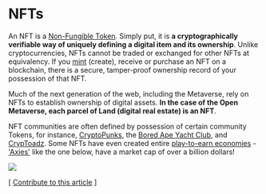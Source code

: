 # NFTs

An NFT is a [Non-Fungible Token](https://www.investopedia.com/non-fungible-tokens-nft-5115211). Simply put, it is **a cryptographically verifiable way of uniquely defining a digital item and its ownership**. Unlike cryptocurrencies, NFTs cannot be traded or exchanged for other NFTs at equivalency. If you [mint](https://help.foundation.app/en/articles/4742869-a-complete-guide-to-minting-an-nft) (create), receive or purchase an NFT on a blockchain, there is a secure, tamper-proof ownership record of your possession of that NFT.

Much of the next generation of the web, including the Metaverse, rely on NFTs to establish ownership of digital assets. **In the case of the Open Metaverse, each parcel of Land (digital real estate) is an NFT**.&#x20;

NFT communities are often defined by possession of certain community Tokens, for instance, [CryptoPunks](https://www.larvalabs.com/cryptopunks), the [Bored Ape Yacht Club](https://boredapeyachtclub.com/#/), and [CrypToadz](https://cryptoadz.io). Some NFTs have even created entire [play-to-earn economies](https://pinayteenvestor.com/axie-infinity-philippines/) - ['Axies'](https://axieinfinity.com) like the one below, have a market cap of over a billion dollars!

![](<../../.gitbook/assets/image (1) (1).png>)



\[ [Contribute to this article](https://github.com/the-metaverse/public-wiki) ]
